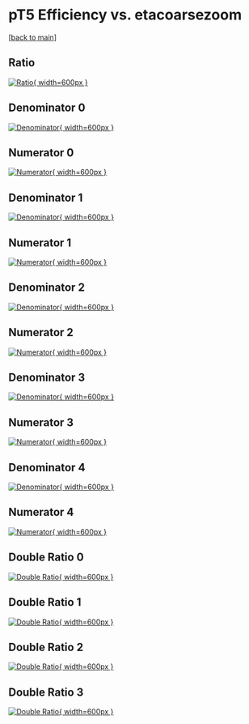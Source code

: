 # pT5 Efficiency vs. etacoarsezoom

[[back to main](./)]



## Ratio

[![Ratio](../mtv/var/pT5_loweta_211_1_eff_etacoarsezoom.png){ width=600px }](../mtv/var/pT5_loweta_211_1_eff_etacoarsezoom.pdf)

## Denominator 0

[![Denominator](../mtv/den/pT5_loweta_211_1_eff_etacoarsezoom_den0.png){ width=600px }](../mtv/den/pT5_loweta_211_1_eff_etacoarsezoom_den0.pdf)

## Numerator 0

[![Numerator](../mtv/num/pT5_loweta_211_1_eff_etacoarsezoom_num0.png){ width=600px }](../mtv/num/pT5_loweta_211_1_eff_etacoarsezoom_num0.pdf)

## Denominator 1

[![Denominator](../mtv/den/pT5_loweta_211_1_eff_etacoarsezoom_den1.png){ width=600px }](../mtv/den/pT5_loweta_211_1_eff_etacoarsezoom_den1.pdf)

## Numerator 1

[![Numerator](../mtv/num/pT5_loweta_211_1_eff_etacoarsezoom_num1.png){ width=600px }](../mtv/num/pT5_loweta_211_1_eff_etacoarsezoom_num1.pdf)

## Denominator 2

[![Denominator](../mtv/den/pT5_loweta_211_1_eff_etacoarsezoom_den2.png){ width=600px }](../mtv/den/pT5_loweta_211_1_eff_etacoarsezoom_den2.pdf)

## Numerator 2

[![Numerator](../mtv/num/pT5_loweta_211_1_eff_etacoarsezoom_num2.png){ width=600px }](../mtv/num/pT5_loweta_211_1_eff_etacoarsezoom_num2.pdf)

## Denominator 3

[![Denominator](../mtv/den/pT5_loweta_211_1_eff_etacoarsezoom_den3.png){ width=600px }](../mtv/den/pT5_loweta_211_1_eff_etacoarsezoom_den3.pdf)

## Numerator 3

[![Numerator](../mtv/num/pT5_loweta_211_1_eff_etacoarsezoom_num3.png){ width=600px }](../mtv/num/pT5_loweta_211_1_eff_etacoarsezoom_num3.pdf)

## Denominator 4

[![Denominator](../mtv/den/pT5_loweta_211_1_eff_etacoarsezoom_den4.png){ width=600px }](../mtv/den/pT5_loweta_211_1_eff_etacoarsezoom_den4.pdf)

## Numerator 4

[![Numerator](../mtv/num/pT5_loweta_211_1_eff_etacoarsezoom_num4.png){ width=600px }](../mtv/num/pT5_loweta_211_1_eff_etacoarsezoom_num4.pdf)

## Double Ratio 0

[![Double Ratio](../mtv/ratio/pT5_loweta_211_1_eff_etacoarsezoom_ratio0.png){ width=600px }](../mtv/ratio/pT5_loweta_211_1_eff_etacoarsezoom_ratio0.pdf)

## Double Ratio 1

[![Double Ratio](../mtv/ratio/pT5_loweta_211_1_eff_etacoarsezoom_ratio1.png){ width=600px }](../mtv/ratio/pT5_loweta_211_1_eff_etacoarsezoom_ratio1.pdf)

## Double Ratio 2

[![Double Ratio](../mtv/ratio/pT5_loweta_211_1_eff_etacoarsezoom_ratio2.png){ width=600px }](../mtv/ratio/pT5_loweta_211_1_eff_etacoarsezoom_ratio2.pdf)

## Double Ratio 3

[![Double Ratio](../mtv/ratio/pT5_loweta_211_1_eff_etacoarsezoom_ratio3.png){ width=600px }](../mtv/ratio/pT5_loweta_211_1_eff_etacoarsezoom_ratio3.pdf)

